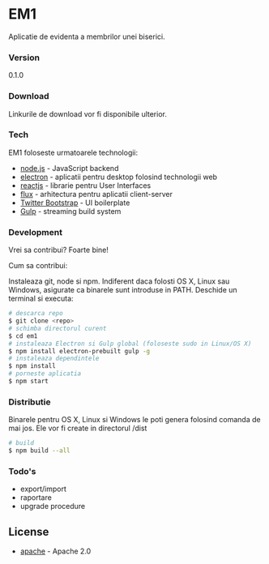 # EM1

Aplicatie de evidenta a membrilor unei biserici.
### Version

0.1.0

### Download

Linkurile de download vor fi disponibile ulterior.

### Tech

EM1 foloseste urmatoarele technologii:

* [node.js] - JavaScript backend
* [electron] - aplicatii pentru desktop folosind technologii web
* [reactjs] - librarie pentru User Interfaces
* [flux] - arhitectura pentru aplicatii client-server
* [Twitter Bootstrap] - UI boilerplate
* [Gulp] - streaming build system

### Development

Vrei sa contribui? Foarte bine!

Cum sa contribui:

Instaleaza git, node si npm. Indiferent daca folosti OS X, Linux sau Windows, asigurate ca binarele sunt introduse in PATH.
Deschide un terminal si executa:

```sh
# descarca repo
$ git clone <repo>
# schimba directorul curent
$ cd em1
# instaleaza Electron si Gulp global (foloseste sudo in Linux/OS X)
$ npm install electron-prebuilt gulp -g
# instaleaza dependintele
$ npm install
# porneste aplicatia
$ npm start
```

### Distributie

Binarele pentru OS X, Linux si Windows le poti genera folosind comanda de mai jos. Ele vor fi create in directorul /dist

```sh
# build
$ npm build --all
```


### Todo's

* export/import
* raportare
* upgrade procedure

License
----

* [apache] -  Apache 2.0


[node.js]:http://nodejs.org
[electron]:http://electron.atom.io/
[reactjs]:https://facebook.github.io/react/
[flux]:https://facebook.github.io/flux/docs/overview.html
[Twitter Bootstrap]:http://twitter.github.com/bootstrap/
[Gulp]:http://gulpjs.com
[apache]:https://www.apache.org/licenses/LICENSE-2.0.html
